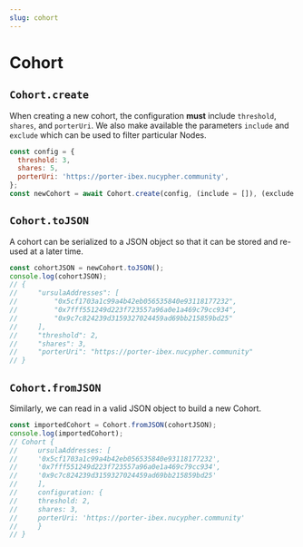 ```yaml
---
slug: cohort
---
```


# Cohort

## `Cohort.create`

When creating a new cohort, the configuration **must** include `threshold`, `shares`, and `porterUri`.
We also make available the parameters `include` and `exclude` which can be used to filter particular Nodes.

```js
const config = {
  threshold: 3,
  shares: 5,
  porterUri: 'https://porter-ibex.nucypher.community',
};
const newCohort = await Cohort.create(config, (include = []), (exclude = []));
```

## `Cohort.toJSON`

A cohort can be serialized to a JSON object so that it can be stored and re-used at a later time.

```js
const cohortJSON = newCohort.toJSON();
console.log(cohortJSON);
// {
//     "ursulaAddresses": [
//         "0x5cf1703a1c99a4b42eb056535840e93118177232",
//         "0x7fff551249d223f723557a96a0e1a469c79cc934",
//         "0x9c7c824239d3159327024459ad69bb215859bd25"
//     ],
//     "threshold": 2,
//     "shares": 3,
//     "porterUri": "https://porter-ibex.nucypher.community"
// }
```

## `Cohort.fromJSON`

Similarly, we can read in a valid JSON object to build a new Cohort.

```js
const importedCohort = Cohort.fromJSON(cohortJSON);
console.log(importedCohort);
// Cohort {
//     ursulaAddresses: [
//     '0x5cf1703a1c99a4b42eb056535840e93118177232',
//     '0x7fff551249d223f723557a96a0e1a469c79cc934',
//     '0x9c7c824239d3159327024459ad69bb215859bd25'
//     ],
//     configuration: {
//     threshold: 2,
//     shares: 3,
//     porterUri: 'https://porter-ibex.nucypher.community'
//     }
// }
```
